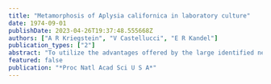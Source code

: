 ```yaml
---
title: "Metamorphosis of Aplysia californica in laboratory culture"
date: 1974-09-01
publishDate: 2023-04-26T19:37:48.555668Z
authors: ["A R Kriegstein", "V Castellucci", "E R Kandel"]
publication_types: ["2"]
abstract: "To utilize the advantages offered by the large identified nerve cells of the marine mollusc Aplysia californica for cellular biological studies of development, we have devised simple techniques for growing this species in the laboratory in large number with a generation time as short as nineteen weeks. We have used the cultured animals to study the life cycle from fertilized egg to reproductive adult. The major developmental and behavioral changes occur at metamorphosis, when the larvae settle on the seaweed Laurencia pacifica and the locomotor and feeding behaviors are transformed into their adult forms. We have examined the timetable for the abandonment of larval behaviors and the emergence of adult ones and found that the transition from swimming to crawling occurs first and marks the onset of metamorphosis. The change from ciliary feeding to radular feeding occurs later and signals the end of metamorphosis. Other adult behaviors, such as the reflex responses and fixed-action patterns of the mantle organs, appear after metamorphosis."
featured: false
publication: "*Proc Natl Acad Sci U S A*"
---
```


